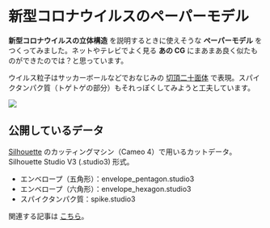 # 新型コロナウイルスのペーパーモデル

**新型コロナウイルスの立体構造** を説明するときに使えそうな **ペーパーモデル** をつくってみました。ネットやテレビでよく見る **あの CG** にまあまあ良く似たものができたのでは？と思っています。

ウイルス粒子はサッカーボールなどでおなじみの [切頂二十面体](https://w.wiki/4v6a) で表現。スパイクタンパク質（トゲトゲの部分）もそれっぽくしてみようと工夫しています。

![](https://i.gyazo.com/bbbc122a4cba8f2127dd7aa465559443.jpg)

## 公開しているデータ

[Silhouette](https://silhouettejapan.jp/) のカッティングマシン（Cameo 4）で用いるカットデータ。Silhouette Studio V3 (.studio3) 形式。

- エンベロープ（五角形）：envelope_pentagon.studio3
- エンベロープ（六角形）：envelope_hexagon.studio3
- スパイクタンパク質：spike.studio3

関連する記事は [こちら](https://note.com/yamnor/n/n36c52569be25)。
